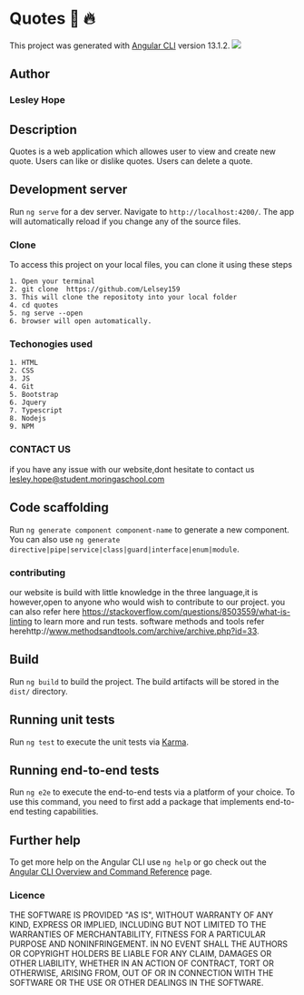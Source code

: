 # Quotes :100: :fire:

This project was generated with [Angular CLI](https://github.com/angular/angular-cli) version 13.1.2.
![](https://www.rd.com/wp-content/uploads/2020/05/KindnessQuotes48.jpg )


## Author
### Lesley Hope


## Description
Quotes is a web application which allowes user to view and create new quote. 
Users can like or dislike quotes.
Users can delete a quote.


## Development server
Run `ng serve` for a dev server. Navigate to `http://localhost:4200/`. The app will automatically reload if you change any of the source files.

### Clone
To access this project on your local files, you can clone it using these steps
```
1. Open your terminal
2. git clone  https://github.com/Lelsey159
3. This will clone the repositoty into your local folder
4. cd quotes
5. ng serve --open
6. browser will open automatically.
```


### Techonogies used
```
1. HTML
2. CSS
3. JS
4. Git
5. Bootstrap
6. Jquery
7. Typescript
8. Nodejs
9. NPM
```

###  CONTACT US
if you have any issue with our website,dont hesitate to contact us lesley.hope@student.moringaschool.com

## Code scaffolding

Run `ng generate component component-name` to generate a new component. You can also use `ng generate directive|pipe|service|class|guard|interface|enum|module`.

### contributing
our website is build with little knowledge in the three language,it is however,open to anyone who would wish to contribute to our project.
you can also refer here https://stackoverflow.com/questions/8503559/what-is-linting to learn more and run tests.
software methods and tools refer herehttp://www.methodsandtools.com/archive/archive.php?id=33.

## Build

Run `ng build` to build the project. The build artifacts will be stored in the `dist/` directory.

## Running unit tests

Run `ng test` to execute the unit tests via [Karma](https://karma-runner.github.io).

## Running end-to-end tests

Run `ng e2e` to execute the end-to-end tests via a platform of your choice. To use this command, you need to first add a package that implements end-to-end testing capabilities.

## Further help

To get more help on the Angular CLI use `ng help` or go check out the [Angular CLI Overview and Command Reference](https://angular.io/cli) page.

### Licence
THE SOFTWARE IS PROVIDED "AS IS", WITHOUT WARRANTY OF ANY KIND, EXPRESS OR IMPLIED, INCLUDING BUT NOT LIMITED TO THE WARRANTIES OF MERCHANTABILITY, FITNESS FOR A PARTICULAR PURPOSE AND NONINFRINGEMENT. IN NO EVENT SHALL THE AUTHORS OR COPYRIGHT HOLDERS BE LIABLE FOR ANY CLAIM, DAMAGES OR OTHER LIABILITY, WHETHER IN AN ACTION OF CONTRACT, TORT OR OTHERWISE, ARISING FROM, OUT OF OR IN CONNECTION WITH THE SOFTWARE OR THE USE OR OTHER DEALINGS IN THE SOFTWARE.

